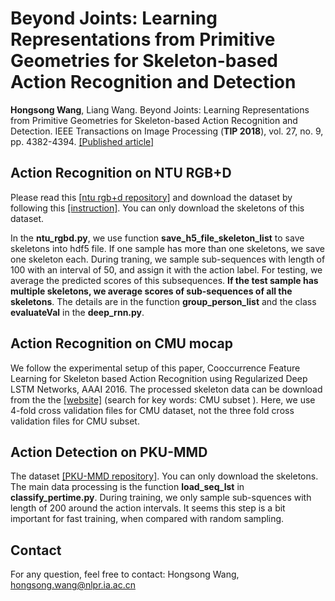 # Beyond Joints: Learning Representations from Primitive Geometries for Skeleton-based Action Recognition and Detection
**Hongsong Wang**, Liang Wang. Beyond Joints: Learning Representations from Primitive Geometries for Skeleton-based Action Recognition and Detection. IEEE Transactions on Image Processing (**TIP 2018**), vol. 27, no. 9, pp. 4382-4394.
[[Published article]](https://ieeexplore.ieee.org/document/8360391/) 

## Action Recognition on NTU RGB+D
Please read this [[ntu rgb+d repository]](https://github.com/shahroudy/NTURGB-D) and download the dataset by following this [[instruction]](http://rose1.ntu.edu.sg/Datasets/actionRecognition.asp). You can only download the skeletons of this dataset.

In the **ntu_rgbd.py**, we use function **save_h5_file_skeleton_list** to save skeletons into hdf5 file. If one sample has more than one skeletons, we save one skeleton each.
During traning, we sample sub-sequences with length of 100 with an interval of 50, and assign it with the action label. For testing, we average the predicted scores of this subsequences. **If the test sample has multiple skeletons, we average scores of sub-sequences of all the skeletons**. The details are in the function **group_person_list** and the class **evaluateVal** in the **deep_rnn.py**. 

## Action Recognition on CMU mocap
We follow the experimental setup of this paper, Cooccurrence Feature Learning for Skeleton based Action Recognition using Regularized Deep LSTM Networks, AAAI 2016. The processed skeleton data can be download from the the [[website]](http://www.escience.cn/people/wentao/index.html) (search for key words: CMU subset ).  Here, we use 4-fold cross validation files for CMU dataset, not the three fold cross validation files for CMU subset. 

## Action Detection on PKU-MMD
The dataset [[PKU-MMD repository]](https://github.com/ECHO960/PKU-MMD). You can only download the skeletons. The main data processing is the function **load_seq_lst** in **classify_pertime.py**. During training, we only sample sub-squences with length of 200 around the action intervals. It seems this step is a bit important for fast training, when compared with random sampling.

## Contact 
For any question, feel free to contact:
Hongsong Wang, hongsong.wang@nlpr.ia.ac.cn
